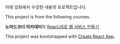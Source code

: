 아래 강좌에서 수강한 내용의 프로젝트입니다.

This project is from the following courses.

**노마드코더 아카데미**의 [ReactJS로 웹 서비스 만들기](https://academy.nomadcoders.co/p/reactjs-fundamentals)



This project was bootstrapped with [Create React App](https://github.com/facebookincubator/create-react-app).